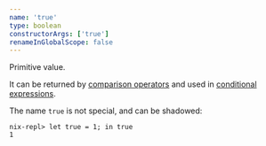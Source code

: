 ```yaml
---
name: 'true'
type: boolean
constructorArgs: ['true']
renameInGlobalScope: false
---
```

Primitive value.

It can be returned by
[comparison operators](@docroot@/language/operators.md#Comparison)
and used in
[conditional expressions](@docroot@/language/constructs.md#Conditionals).

The name `true` is not special, and can be shadowed:

```nix-repl
nix-repl> let true = 1; in true
1
```
